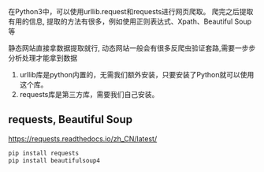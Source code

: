 在Python3中，可以使用urllib.request和requests进行网页爬取。
爬完之后提取有用的信息, 提取的方法有很多，例如使用正则表达式、Xpath、Beautiful Soup等

静态网站直接拿数据提取就行, 动态网站一般会有很多反爬虫验证套路,需要一步步分析处理才能拿到数据


1. urllib库是python内置的，无需我们额外安装，只要安装了Python就可以使用这个库。
2. requests库是第三方库，需要我们自己安装。

## requests, Beautiful Soup
https://requests.readthedocs.io/zh_CN/latest/

```cmd
pip install requests
pip install beautifulsoup4
```


